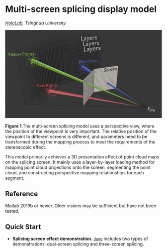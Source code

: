 # Multi-screen splicing display model

*[HoloLab](http://www.holoddd.com/), Tsinghua University*


<p align="left">
<img src="imgs/see.png">
</p>

<p align="left"> <strong>Figure 1</strong>.The multi-screen splicing model uses a perspective view, where the position of the viewpoint is very important. The relative position of the viewpoint to different screens is different, and parameters need to be transformed during the mapping process to meet the requirements of the stereoscopic effect. </p>

This model primarily achieves a 3D presentation effect of point cloud maps on the splicing screen. It mainly uses a layer-by-layer loading method for mapping point cloud projections onto the screen, segmenting the point cloud, and constructing perspective mapping relationships for each segment.

## Reference
Matlab 2019b or newer. Older visions may be sufficient but have not been tested.

## Quick Start
- **Splicing screen effect demonstration.** [`demo`](https://github.com/jding23/naked-eye/edit/main/coding/demo) includes two types of demonstrations: dual-screen splicing and three-screen splicing.

